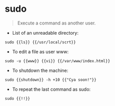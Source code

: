 # sudo

> Execute a command as another user.

- List of an unreadable directory:

`sudo {{ls}} {{/usr/local/scrt}}`

- To edit a file as user www:

`sudo -u {{www}} {{vi}} {{/var/www/index.html}}`

- To shutdown the machine:

`sudo {{shutdown}} -h +10 {{"Cya soon!"}}`

- To repeat the last command as sudo:

`sudo {{!!}}`
